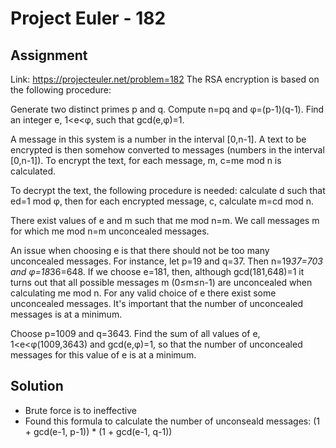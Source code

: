 # Project Euler - 182


## Assignment
Link: https://projecteuler.net/problem=182
The RSA encryption is based on the following procedure:

Generate two distinct primes p and q.
Compute n=pq and φ=(p-1)(q-1).
Find an integer e, 1<e<φ, such that gcd(e,φ)=1.

A message in this system is a number in the interval [0,n-1].
A text to be encrypted is then somehow converted to messages (numbers in the interval [0,n-1]).
To encrypt the text, for each message, m, c=me mod n is calculated.

To decrypt the text, the following procedure is needed: calculate d such that ed=1 mod φ, then for each encrypted message, c, calculate m=cd mod n.

There exist values of e and m such that me mod n=m.
We call messages m for which me mod n=m unconcealed messages.

An issue when choosing e is that there should not be too many unconcealed messages.
For instance, let p=19 and q=37.
Then n=19*37=703 and φ=18*36=648.
If we choose e=181, then, although gcd(181,648)=1 it turns out that all possible messages
m (0≤m≤n-1) are unconcealed when calculating me mod n.
For any valid choice of e there exist some unconcealed messages.
It's important that the number of unconcealed messages is at a minimum.

Choose p=1009 and q=3643.
Find the sum of all values of e, 1<e<φ(1009,3643) and gcd(e,φ)=1, so that the number of unconcealed messages for this value of e is at a minimum.

## Solution
- Brute force is to ineffective
- Found this formula to calculate the number of unconseald messages: (1 + gcd(e-1, p-1)) * (1 + gcd(e-1, q-1))